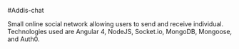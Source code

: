 #Addis-chat

Small online social network allowing users to send and receive individual. Technologies used are Angular 4, NodeJS, Socket.io, MongoDB, Mongoose, and Auth0.
